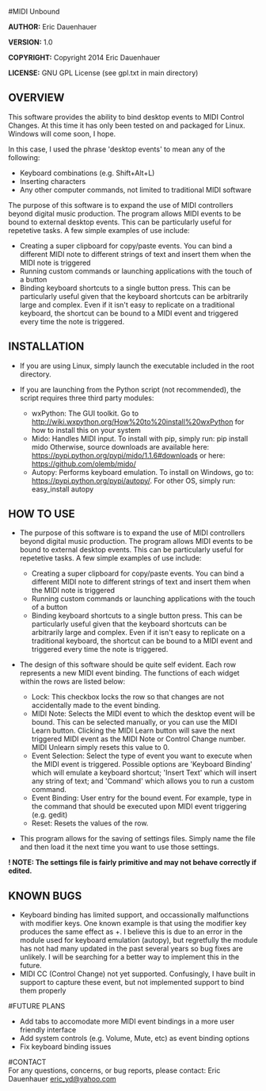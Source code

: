 #MIDI Unbound

**AUTHOR:** Eric Dauenhauer

**VERSION:** 1.0

**COPYRIGHT:** Copyright 2014 Eric Dauenhauer

**LICENSE:** GNU GPL License (see gpl.txt in main directory)



## OVERVIEW
This software provides the ability to bind desktop events to MIDI Control Changes. At this time it has only been tested on and packaged for Linux. Windows will come soon, I hope.

In this case, I used the phrase 'desktop events' to mean any of the following:

+ Keyboard combinations (e.g. Shift+Alt+L)
+ Inserting characters
+ Any other computer commands, not limited to traditional MIDI software

The purpose of this software is to expand the use of MIDI controllers beyond digital music production. The program allows MIDI events to be bound to external desktop events. This can be particularly useful for repetetive tasks. A few simple examples of use include:

+ Creating a super clipboard for copy/paste events. You can bind a different MIDI note to different strings of text and insert them when the MIDI note is triggered
+ Running custom commands or launching applications with the touch of a button
+ Binding keyboard shortcuts to a single button press. This can be particularly useful given that the keyboard shortcuts can be arbitrarily large and complex. Even if it isn't easy to replicate on a traditional keyboard, the shortcut can be bound to a MIDI event and triggered every time the note is triggered.


## INSTALLATION	

+ If you are using Linux, simply launch the executable included in the root directory.

+ If you are launching from the Python script (not recommended), the script requires three third party modules:
    + wxPython: The GUI toolkit. Go to 
            http://wiki.wxpython.org/How%20to%20install%20wxPython 
            for how to install this on your system
    + Mido: Handles MIDI input. To install with pip, simply run: 
            pip install mido 
            Otherwise, source downloads are available here: 
            https://pypi.python.org/pypi/mido/1.1.6#downloads 
            or here:
            https://github.com/olemb/mido/
    + Autopy: Performs keyboard emulation. To install on Windows, go to:
            https://pypi.python.org/pypi/autopy/.
            For other OS, simply run: 
            easy_install autopy



## HOW TO USE	

+ The purpose of this software is to expand the use of MIDI controllers beyond digital music production.  The program allows MIDI events to be bound to external desktop events.  This can be particularly useful for repetetive tasks.  A few simple examples of use include:
    + Creating a super clipboard for copy/paste events.  You can bind a different MIDI note to different strings of text and insert them when the MIDI note is triggered
    + Running custom commands or launching applications with the touch of a button
    + Binding keyboard shortcuts to a single button press.  This can be particularly useful given that the keyboard shortcuts can be arbitrarily large and complex.  Even if it isn't easy to replicate on a traditional keyboard, the shortcut can be bound to a MIDI event and triggered every time the note is triggered.

+ The design of this software should be quite self evident.  Each row represents a new MIDI event binding.  The functions of each widget within the rows are listed below:
    + Lock: This checkbox locks the row so that changes are not accidentally made to the event binding.
    + MIDI Note: Selects the MIDI event to which the desktop event will be bound.  This can be selected manually, or you can use the MIDI Learn button.  Clicking the MIDI Learn button will save the next triggered MIDI event as the MIDI Note or Control Change number.  MIDI Unlearn simply resets this value to 0.
    + Event Selection: Select the type of event you want to execute when the MIDI event is triggered.  Possible options are 'Keyboard Binding' which will emulate a keyboard shortcut; 'Insert Text' which will insert any string of text; and 'Command' which allows you to run a custom command.
    + Event Binding: User entry for the bound event.  For example, type in the command that should be executed upon MIDI event triggering (e.g. gedit)
    + Reset: Resets the values of the row.

+ This program allows for the saving of settings files.  Simply name the file and then load it the next time you want to use those settings.

**! NOTE: The settings file is fairly primitive and may not behave correctly if edited.**


## KNOWN BUGS	

+ Keyboard binding has limited support, and occassionally malfunctions with modifier keys.  One known example is that using the <CONTROL> modifier key produces the same effect as <CONTROL>+<SHIFT>.  I believe this is due to an error in the module used for keyboard emulation (autopy), but regretfully the module has not had many updated in the past several years so bug fixes are unlikely.  I will be searching for a better way to implement this in the future.
+ MIDI CC (Control Change) not yet supported.  Confusingly, I have built in support to capture these event, but not implemented support to bind them properly



#FUTURE PLANS	

+ Add tabs to accomodate more MIDI event bindings in a more user friendly interface
+ Add system controls (e.g. Volume, Mute, etc) as event binding options
+ Fix keyboard binding issues

		
	
#CONTACT			
For any questions, concerns, or bug reports, please contact:
Eric Dauenhauer
eric_yd@yahoo.com
